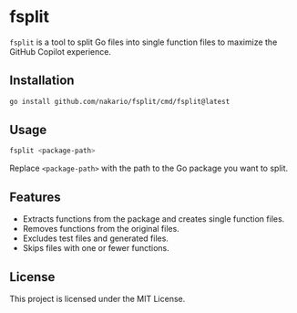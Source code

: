 # fsplit

`fsplit` is a tool to split Go files into single function files to maximize the GitHub Copilot experience.

## Installation

```sh
go install github.com/nakario/fsplit/cmd/fsplit@latest
```

## Usage

```sh
fsplit <package-path>
```

Replace `<package-path>` with the path to the Go package you want to split.

## Features

- Extracts functions from the package and creates single function files.
- Removes functions from the original files.
- Excludes test files and generated files.
- Skips files with one or fewer functions.

## License

This project is licensed under the MIT License.
